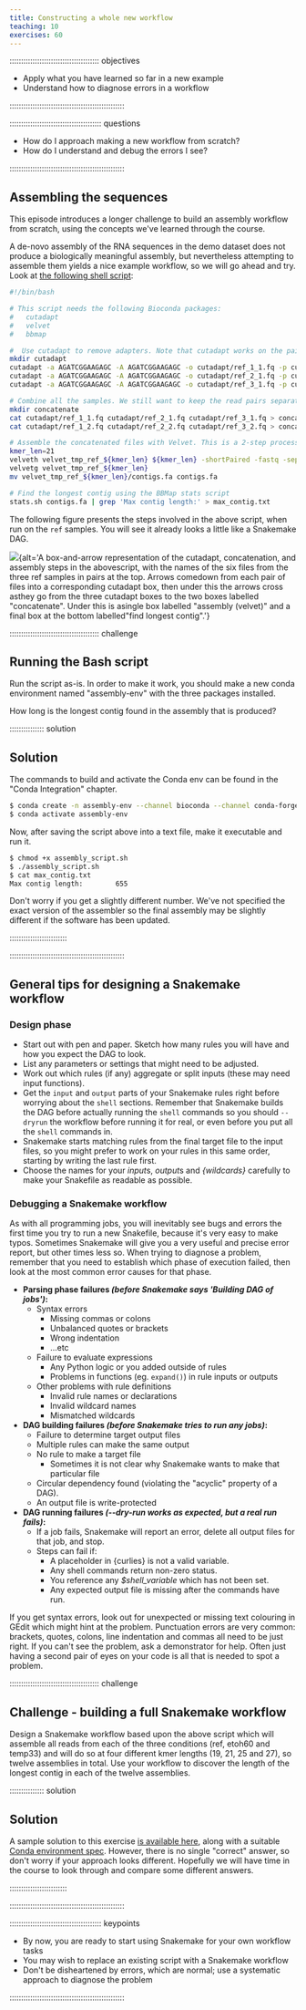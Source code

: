 ```yaml
---
title: Constructing a whole new workflow
teaching: 10
exercises: 60
---
```


::::::::::::::::::::::::::::::::::::::: objectives

- Apply what you have learned so far in a new example
- Understand how to diagnose errors in a workflow

::::::::::::::::::::::::::::::::::::::::::::::::::

:::::::::::::::::::::::::::::::::::::::: questions

- How do I approach making a new workflow from scratch?
- How do I understand and debug the errors I see?

::::::::::::::::::::::::::::::::::::::::::::::::::

## Assembling the sequences

This episode introduces a longer challenge to build an assembly workflow from scratch, using the
concepts we've learned through the course.

A de-novo assembly of the RNA sequences in the demo dataset does not produce a biologically
meaningful assembly, but nevertheless attempting to assemble them yields a nice example workflow,
so we will go ahead and try. Look at [the following shell script](files/assembly_script.sh):

```bash
#!/bin/bash

# This script needs the following Bioconda packages:
#   cutadapt
#   velvet
#   bbmap

#  Use cutadapt to remove adapters. Note that cutadapt works on the paired sequences
mkdir cutadapt
cutadapt -a AGATCGGAAGAGC -A AGATCGGAAGAGC -o cutadapt/ref_1_1.fq -p cutadapt/ref_1_2.fq reads/ref_1_1.fq reads/ref_1_2.fq
cutadapt -a AGATCGGAAGAGC -A AGATCGGAAGAGC -o cutadapt/ref_2_1.fq -p cutadapt/ref_2_2.fq reads/ref_2_1.fq reads/ref_2_2.fq
cutadapt -a AGATCGGAAGAGC -A AGATCGGAAGAGC -o cutadapt/ref_3_1.fq -p cutadapt/ref_3_2.fq reads/ref_3_1.fq reads/ref_3_2.fq

# Combine all the samples. We still want to keep the read pairs separate.
mkdir concatenate
cat cutadapt/ref_1_1.fq cutadapt/ref_2_1.fq cutadapt/ref_3_1.fq > concatenate/ref_1.fq
cat cutadapt/ref_1_2.fq cutadapt/ref_2_2.fq cutadapt/ref_3_2.fq > concatenate/ref_2.fq

# Assemble the concatenated files with Velvet. This is a 2-step process: velveth then velvetg
kmer_len=21
velveth velvet_tmp_ref_${kmer_len} ${kmer_len} -shortPaired -fastq -separate concatenate/ref_1.fq concatenate/ref_2.fq
velvetg velvet_tmp_ref_${kmer_len}
mv velvet_tmp_ref_${kmer_len}/contigs.fa contigs.fa

# Find the longest contig using the BBMap stats script
stats.sh contigs.fa | grep 'Max contig length:' > max_contig.txt
```

The following figure presents the steps involved in the above script, when run on the `ref` samples.
You will see it already looks a little like a Snakemake DAG.

![][fig-flow]{alt='A box-and-arrow representation of the cutadapt, concatenation, and assembly steps in the abovescript, with the names of the six files from the three ref samples in pairs at the top. Arrows comedown from each pair of files into a corresponding cutadapt box, then under this the arrows cross asthey go from the three cutadapt boxes to the two boxes labelled "concatenate". Under this is asingle box labelled "assembly (velvet)" and a final box at the bottom labelled"find longest contig".'}

:::::::::::::::::::::::::::::::::::::::  challenge

## Running the Bash script

Run the script as-is. In order to make it work, you should make a new conda environment named
"assembly-env" with the three packages installed.

How long is the longest contig found in the assembly that is produced?

:::::::::::::::  solution

## Solution

The commands to build and activate the Conda env can be found in the "Conda Integration"
chapter.

```bash
$ conda create -n assembly-env --channel bioconda --channel conda-forge cutadapt velvet bbmap
$ conda activate assembly-env
```

Now, after saving the script above into a text file, make it executable and run it.

```bash
$ chmod +x assembly_script.sh
$ ./assembly_script.sh
$ cat max_contig.txt
Max contig length:        655
```

Don't worry if you get a slightly different number. We've not specified the exact version of
the assembler so the final assembly may be slightly different if the software has been updated.

:::::::::::::::::::::::::

::::::::::::::::::::::::::::::::::::::::::::::::::

## General tips for designing a Snakemake workflow

### Design phase

- Start out with pen and paper. Sketch how many rules you will have and how you expect the DAG
  to look.
- List any parameters or settings that might need to be adjusted.
- Work out which rules (if any) aggregate or split inputs (these may need input functions).
- Get the `input` and `output` parts of your Snakemake rules right before worrying about the
  `shell` sections. Remember that Snakemake builds the DAG before actually running the `shell`
  commands so you should `--dryrun` the workflow before running it for real, or even before you
  put all the `shell` commands in.
- Snakemake starts matching rules from the final target file to the input files, so you might
  prefer to work on your rules in this same order, starting by writing the last rule first.
- Choose the names for your *input*s, *output*s and *{wildcards}* carefully to make your Snakefile
  as readable as possible.

### Debugging a Snakemake workflow

As with all programming jobs, you will inevitably see bugs and errors the first time you try to run
a new Snakefile, because it's very easy to make typos. Sometimes Snakemake will give you a very
useful and precise error report, but other times less so. When trying to diagnose a problem,
remember that you need to establish which phase of execution failed, then look at the most common
error causes for that phase.

- **Parsing phase failures *(before Snakemake says 'Building DAG of jobs')*:**
  - Syntax errors
    - Missing commas or colons
    - Unbalanced quotes or brackets
    - Wrong indentation
    - ...etc
  - Failure to evaluate expressions
    - Any Python logic or you added outside of rules
    - Problems in functions (eg. `expand()`) in rule inputs or outputs
  - Other problems with rule definitions
    - Invalid rule names or declarations
    - Invalid wildcard names
    - Mismatched wildcards
- **DAG building failures *(before Snakemake tries to run any jobs)*:**
  - Failure to determine target output files
  - Multiple rules can make the same output
  - No rule to make a target file
    - Sometimes it is not clear why Snakemake wants to make that particular file
  - Circular dependency found (violating the "acyclic" property of a DAG).
  - An output file is write-protected
- **DAG running failures *(--dry-run works as expected, but a real run fails)*:**
  - If a job fails, Snakemake will report an error, delete all output files for that job,
    and stop.
  - Steps can fail if:
    - A placeholder in {curlies} is not a valid variable.
    - Any shell commands return non-zero status.
    - You reference any *$shell\_variable* which has not been set.
    - Any expected output file is missing after the commands have run.

If you get syntax errors, look out for unexpected or missing text colouring in GEdit which might
hint at the problem. Punctuation errors are very common: brackets, quotes, colons, line indentation
and commas all need to be just right. If you can't see the problem, ask a demonstrator for help.
Often just having a second pair of eyes on your code is all that is needed to spot a problem.

:::::::::::::::::::::::::::::::::::::::  challenge

## Challenge - building a full Snakemake workflow

Design a Snakemake workflow based upon the above script which will assemble all reads from each
of the three conditions (ref, etoh60 and temp33) and will do so at four different kmer lengths
(19, 21, 25 and 27), so twelve assemblies in total. Use your workflow to discover the length of
the longest contig in each of the twelve assemblies.

:::::::::::::::  solution

## Solution

A sample solution to this exercise [is available here](files/assembly_with_conda.Snakefile),
along with a suitable [Conda environment spec](files/assembly_conda_env.yaml). However, there
is no single "correct" answer, so don't worry if your approach looks different. Hopefully we
will have time in the course to look through and compare some different answers.

:::::::::::::::::::::::::

::::::::::::::::::::::::::::::::::::::::::::::::::



[fig-flow]: fig/assembly_flow.svg


:::::::::::::::::::::::::::::::::::::::: keypoints

- By now, you are ready to start using Snakemake for your own workflow tasks
- You may wish to replace an existing script with a Snakemake workflow
- Don't be disheartened by errors, which are normal; use a systematic approach to diagnose
  the problem

::::::::::::::::::::::::::::::::::::::::::::::::::


